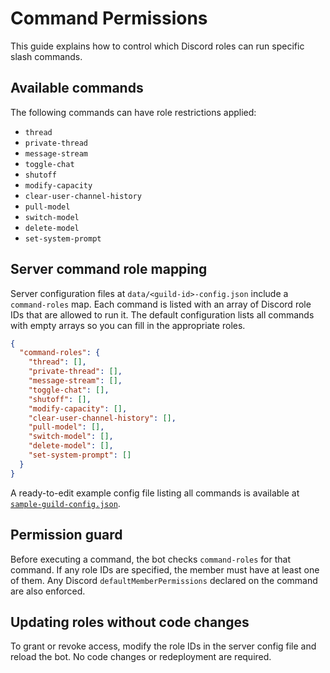 # Command Permissions

This guide explains how to control which Discord roles can run specific slash commands.

## Available commands

The following commands can have role restrictions applied:

- `thread`
- `private-thread`
- `message-stream`
- `toggle-chat`
- `shutoff`
- `modify-capacity`
- `clear-user-channel-history`
- `pull-model`
- `switch-model`
- `delete-model`
- `set-system-prompt`

## Server command role mapping

Server configuration files at `data/<guild-id>-config.json` include a `command-roles` map. Each command is listed with an array of Discord role IDs that are allowed to run it. The default configuration lists all commands with empty arrays so you can fill in the appropriate roles.

```json
{
  "command-roles": {
    "thread": [],
    "private-thread": [],
    "message-stream": [],
    "toggle-chat": [],
    "shutoff": [],
    "modify-capacity": [],
    "clear-user-channel-history": [],
    "pull-model": [],
    "switch-model": [],
    "delete-model": [],
    "set-system-prompt": []
  }
}
```

A ready-to-edit example config file listing all commands is available at [`sample-guild-config.json`](./sample-guild-config.json).

## Permission guard

Before executing a command, the bot checks `command-roles` for that command. If any role IDs are specified, the member must have at least one of them. Any Discord `defaultMemberPermissions` declared on the command are also enforced.

## Updating roles without code changes

To grant or revoke access, modify the role IDs in the server config file and reload the bot. No code changes or redeployment are required.

